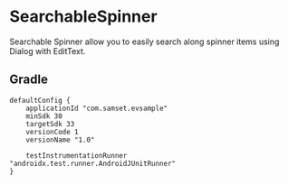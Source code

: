 # SearchableSpinner
Searchable Spinner allow you to easily search along spinner items using Dialog with EditText.

<h2> Gradle</h2>



    defaultConfig {
        applicationId "com.samset.evsample"
        minSdk 30
        targetSdk 33
        versionCode 1
        versionName "1.0"

        testInstrumentationRunner "androidx.test.runner.AndroidJUnitRunner"
    }
